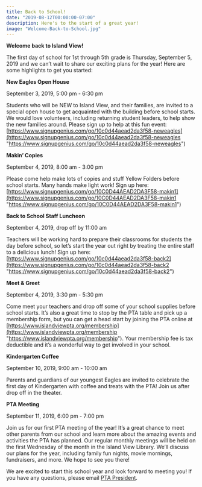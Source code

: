 ```yaml
---
title: Back to School!
date: "2019-08-12T00:00:00-07:00"
description: Here's to the start of a great year!
image: "Welcome-Back-to-School.jpg"
---
```

**Welcome back to Island View!**

The first day of school for 1st through 5th grade is Thursday, September 5, 2019 and we can’t wait to share our exciting plans for the year!  Here are some highlights to get you started:

**New Eagles Open House**

September 3, 2019, 5:00 pm - 6:30 pm

Students who will be NEW to Island View, and their families, are invited to a special open house to get acquainted with the building before school starts.  We would love volunteers, including returning student leaders, to help show the new families around.  Please sign up to help at this fun event: [https://www.signupgenius.com/go/10c0d44aead2da3f58-neweagles](https://www.signupgenius.com/go/10c0d44aead2da3f58-neweagles "https://www.signupgenius.com/go/10c0d44aead2da3f58-neweagles")

**Makin’ Copies**

September 4, 2019, 8:00 am - 3:00 pm

Please come help make lots of copies and stuff Yellow Folders before school starts.  Many hands make light work!  Sign up here: [https://www.signupgenius.com/go/10C0D44AEAD2DA3F58-makin1](https://www.signupgenius.com/go/10C0D44AEAD2DA3F58-makin1 "https://www.signupgenius.com/go/10C0D44AEAD2DA3F58-makin1")

**Back to School Staff Luncheon**

September 4, 2019, drop off by 11:00 am

Teachers will be working hard to prepare their classrooms for students the day before school, so let’s start the year out right by treating the entire staff to a delicious lunch!  Sign up here: [https://www.signupgenius.com/go/10c0d44aead2da3f58-back2](https://www.signupgenius.com/go/10c0d44aead2da3f58-back2 "https://www.signupgenius.com/go/10c0d44aead2da3f58-back2")

**Meet & Greet**

September 4, 2019, 3:30 pm - 5:30 pm

Come meet your teachers and drop off some of your school supplies before school starts.  It’s also a great time to stop by the PTA table and pick up a membership form, but you can get a head start by joining the PTA online at [https://www.islandviewpta.org/membership](https://www.islandviewpta.org/membership "https://www.islandviewpta.org/membership").  Your membership fee is tax deductible and it’s a wonderful way to get involved in your school.

**Kindergarten Coffee**

September 10, 2019, 9:00 am - 10:00 am

Parents and guardians of our youngest Eagles are invited to celebrate the first day of Kindergarten with coffee and treats with the PTA!  Join us after drop off in the theater.

**PTA Meeting**

September 11, 2019, 6:00 pm - 7:00 pm

Join us for our first PTA meeting of the year!  It’s a great chance to meet other parents from our school and learn more about the amazing events and activities the PTA has planned.  Our regular monthly meetings will be held on the first Wednesday of the month in the Island View Library.  We’ll discuss our plans for the year, including family fun nights, movie mornings, fundraisers, and more.  We hope to see you there!

We are excited to start this school year and look forward to meeting you!  If you have any questions, please email [PTA President](mailto:president@islandviewpta.org).
